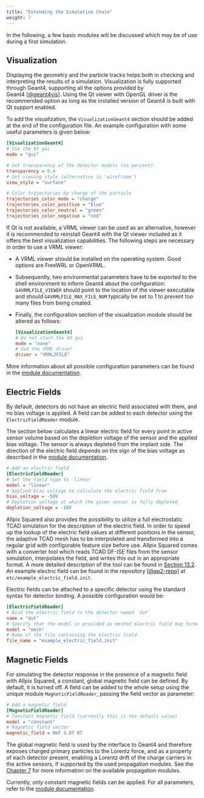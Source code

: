 ```yaml
---
title: "Extending the Simulation Chain"
weight: 7
---
```


In the following, a few basic modules will be discussed which may be of
use during a first simulation.

## Visualization

Displaying the geometry and the particle tracks helps both in checking
and interpreting the results of a simulation. Visualization is fully
supported through Geant4, supporting all the options provided by
Geant4 \[[@geant4vis]\]. Using the Qt viewer with OpenGL driver is the
recommended option as long as the installed version of Geant4 is built
with Qt support enabled.

To add the visualization, the `VisualizationGeant4` section should be added
at the end of the configuration file. An example configuration with some
useful parameters is given below:

```ini
[VisualizationGeant4]
# Use the Qt gui
mode = "gui"

# Set transparency of the detector models (in percent)
transparency = 0.4
# Set viewing style (alternative is 'wireframe')
view_style = "surface"

# Color trajectories by charge of the particle
trajectories_color_mode = "charge"
trajectories_color_positive = "blue"
trajectories_color_neutral = "green"
trajectories_color_negative = "red"
```

If Qt is not available, a VRML viewer can be used as an alternative,
however it is recommended to reinstall Geant4 with the Qt viewer
included as it offers the best visualization capabilities. The following
steps are necessary in order to use a VRML viewer:

-   A VRML viewer should be installed on the operating system. Good
    options are FreeWRL or OpenVRML.

-   Subsequently, two environmental parameters have to be exported to
    the shell environment to inform Geant4 about the configuration:
    `G4VRMLFILE_VIEWER` should point to the location of the viewer executable
    and should `G4VRMLFILE_MAX_FILE_NUM` typically be set to 1 to prevent too
    many files from being created.

-   Finally, the configuration section of the visualization module
    should be altered as follows:
    ```ini
    [VisualizationGeant4]
    # Do not start the Qt gui
    mode = "none"
    # Use the VRML driver
    driver = "VRML2FILE"
    ```

More information about all possible configuration parameters can be
found in the [module documentation](../07_modules/visualizationgeant4.md).

## Electric Fields

By default, detectors do not have an electric field associated with
them, and no bias voltage is applied. A field can be added to each
detector using the `ElectricFieldReader` module.

The section below calculates a linear electric field for every point in
active sensor volume based on the depletion voltage of the sensor and
the applied bias voltage. The sensor is always depleted from the implant
side. The direction of the electric field depends on the sign of the
bias voltage as described in the [module documentation](../07_modules/electricfieldreader.md).

```ini
# Add an electric field
[ElectricFieldReader]
# Set the field type to `linear`
model = "linear"
# Applied bias voltage to calculate the electric field from
bias_voltage = -50V
# Depletion voltage at which the given sensor is fully depleted
depletion_voltage = -10V
```

Allpix Squared also provides the possibility to utilize a full electrostatic
TCAD simulation for the description of the electric field. In order to speed
up the lookup of the electric field values at different positions in the
sensor, the adaptive TCAD mesh has to be interpolated and transformed
into a regular grid with configurable feature size before use. Allpix Squared
comes with a converter tool which reads TCAD DF-ISE files from the sensor
simulation, interpolates the field, and writes this out in an appropriate
format. A more detailed description of the tool can be found in [Section 13.2](../13_additional/mesh_converter.md).
An example electric field can be found in the repository \[[@ap2-repo]\] at `etc/example_electric_field.init`.

Electric fields can be attached to a specific detector using the
standard syntax for detector binding. A possible configuration would be:

```ini
[ElectricFieldReader]
# Bind the electric field to the detector named `dut`
name = "dut"
# Specify that the model is provided as meshed electric field map format, e.g. converted from TCAD
model = "mesh"
# Name of the file containing the electric field
file_name = "example_electric_field.init"
```

## Magnetic Fields

For simulating the detector response in the presence of a magnetic field
with Allpix Squared, a constant, global magnetic field can be defined.
By default, it is turned off. A field can be added to the whole setup using
the unique module `MagneticFieldReader`, passing the field vector as
parameter:

```ini
# Add a magnetic field
[MagneticFieldReader]
# Constant magnetic field (currently this is the default value)
model = "constant"
# Magnetic field vector
magnetic_field = 0mT 3.8T 0T
```

The global magnetic field is used by the interface to Geant4 and
therefore exposes charged primary particles to the Lorentz force, and as
a property of each detector present, enabling a Lorentz drift of the
charge carriers in the active sensors, if supported by the used
propagation modules. See the [Chapter 7](../07_modules/_index.md) for more information on the
available propagation modules.

Currently, only constant magnetic fields can be applied. For all parameters, refer to the
[module documentation](../07_modules/magneticfieldreader.md).


[@geant4vis]: https://geant4.web.cern.ch/geant4/UserDocumentation/UsersGuides/ForApplicationDeveloper/html/ch08.html
[@ap2-repo]: https://gitlab.cern.ch/allpix-squared/allpix-squared
